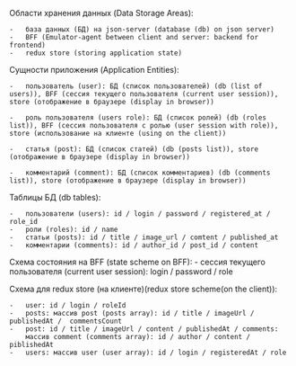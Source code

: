 Области хранения данных (Data Storage Areas):

    -   база данных (БД) на json-server (database (db) on json server)
    -   BFF (Emulator-agent between client and server: backend for frontend)
    -   redux store (storing application state)

Сущности приложения (Application Entities):

    -   пользователь (user): БД (список пользователей) (db (list of users)), BFF (сессия текущего пользователя (current user session)), store (отображение в браузере (display in browser))

    -   роль пользователя (users role): БД (список ролей) (db (roles list)), BFF (сессия пользователя с ролью (user session with role)), store (использование на клиенте (using on the client))

    -   статья (post): БД (список статей) (db (posts list)), store (отображение в браузере (display in browser))

    -   комментарий (comment): БД (список комментариев) (db (comments list)), store (отображение в браузере (display in browser))

Таблицы БД (db tables):

    -   пользователи (users): id / login / password / registered_at / role_id
    - 	роли (roles): id / name
    - 	статьи (posts): id / title / image_url / comtent / published_at
    - 	комментарии (comments): id / author_id / post_id / content

Схема состояния на BFF (state scheme on BFF): - сессия текущего пользователя (current user session): login / password / role

Схема для redux store (на клиенте)(redux store scheme(on the client)):

    - 	user: id / login / roleId
    - 	posts: массив post (posts array): id / title / imageUrl / publishedAt /  commentsCount
    - 	post: id / title / imageUrl / content / publishedAt / comments:
    	массив comment (comments array): id / author / content / piblishedAt
    - 	users: массив user (user array): id / login / registeredAt / role
